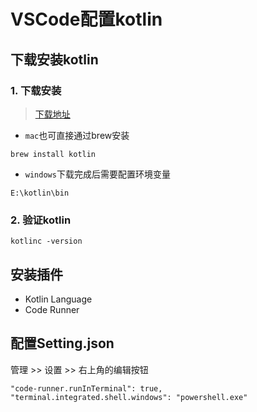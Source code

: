 # VSCode配置kotlin

## 下载安装kotlin

### 1. 下载安装
> [下载地址](https://github.com/JetBrains/kotlin/releases)

- ``mac``也可直接通过brew安装
```
brew install kotlin
```

- ``windows``下载完成后需要配置环境变量
```
E:\kotlin\bin
```

### 2. 验证kotlin
```
kotlinc -version
```

## 安装插件

- Kotlin Language
- Code Runner


## 配置Setting.json
管理 >> 设置 >> 右上角的编辑按钮
```
"code-runner.runInTerminal": true,
"terminal.integrated.shell.windows": "powershell.exe"
```
